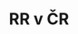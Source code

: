 ---
title: RR v ČR
name: Royal Rangers v České republice
link: https://royalrangers.cz/
img: https://www.royalrangers.cz/wp-content/uploads/2024/12/default-web-logo.png
longterm: true
---
